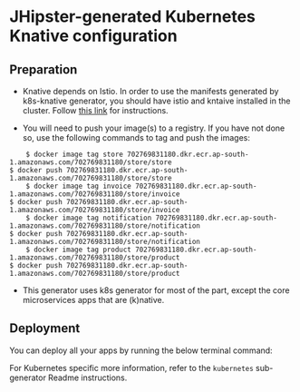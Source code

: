 # JHipster-generated Kubernetes Knative configuration

## Preparation

- Knative depends on Istio. In order to use the manifests generated by k8s-knative generator, you should have istio and kntaive installed
  in the cluster. Follow [this link](https://knative.dev/docs/install/) for instructions.

- You will need to push your image(s) to a registry. If you have not done so, use the following commands to tag and push the images:

```
    $ docker image tag store 702769831180.dkr.ecr.ap-south-1.amazonaws.com/702769831180/store/store
$ docker push 702769831180.dkr.ecr.ap-south-1.amazonaws.com/702769831180/store/store
    $ docker image tag invoice 702769831180.dkr.ecr.ap-south-1.amazonaws.com/702769831180/store/invoice
$ docker push 702769831180.dkr.ecr.ap-south-1.amazonaws.com/702769831180/store/invoice
    $ docker image tag notification 702769831180.dkr.ecr.ap-south-1.amazonaws.com/702769831180/store/notification
$ docker push 702769831180.dkr.ecr.ap-south-1.amazonaws.com/702769831180/store/notification
    $ docker image tag product 702769831180.dkr.ecr.ap-south-1.amazonaws.com/702769831180/store/product
$ docker push 702769831180.dkr.ecr.ap-south-1.amazonaws.com/702769831180/store/product
```

- This generator uses k8s generator for most of the part, except the core microservices apps that are (k)native.

## Deployment

You can deploy all your apps by running the below terminal command:

For Kubernetes specific more information, refer to the `kubernetes` sub-generator Readme instructions.
